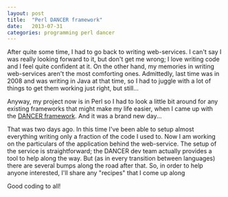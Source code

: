 ```yaml
---
layout: post
title:  "Perl DANCER framework"
date:   2013-07-31
categories: programming perl dancer
---
```

After quite some time, I had to go back to writing web-services. I can't say I was really looking forward to it, but don't get me wrong; I love writing code and I feel quite confident at it. On the other hand, my memories in writing web-services aren't the most comforting ones. Admittedly, last time was in 2008 and was writing in Java at that time, so I had to juggle with a lot of things to get them working just right, but still...

Anyway, my project now is in Perl so I had to look a little bit around for any existing frameworks that might make my life easier, when I came up with the [DANCER framework](http://www.perldancer.org/). And it was a brand new day...

That was two days ago. In this time I've been able to setup almost everything writing only a fraction of the code I used to. Now I am working on the particulars of the application behind the web-service. The setup of the service is straightforward; the DANCER dev team actually provides a tool to help along the way. But (as in every transition between languages) there are several bumps along the road after that. So, in order to help anyone interested, I'll share any "recipes" that I come up along

Good coding to all!
